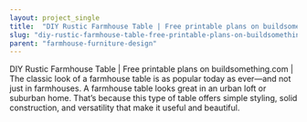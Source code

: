 ```yaml
---
layout: project_single
title:  "DIY Rustic Farmhouse Table | Free printable plans on buildsomething.com | The classic look of a farmhouse table is as popular today as ever—and not just in farmhouses. A farmhouse table looks great in an urban loft or suburban home. That’s becaus"
slug: "diy-rustic-farmhouse-table-free-printable-plans-on-buildsomethingcom-the-classic-look-of-a"
parent: "farmhouse-furniture-design"
---
```

DIY Rustic Farmhouse Table | Free printable plans on buildsomething.com | The classic look of a farmhouse table is as popular today as ever—and not just in farmhouses. A farmhouse table looks great in an urban loft or suburban home. That’s because this type of table offers simple styling, solid construction, and versatility that make it useful and beautiful.